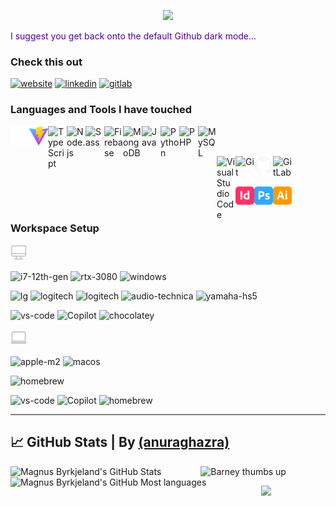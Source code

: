 <!-- Icons for badges: https://simpleicons.org -->
<!-- Programming icons: https://devicon.dev --> 

[ntnuwebsite]: https://folk.ntnu.no/magnueb/
[website]: https://sleipner01.github.io/
[gitlab]: https://gitlab.stud.idi.ntnu.no/magnueb
[twitter]: https://twitter.com/byrkjiz
[youtube]: https://youtube.com/channel/UC43Wfzf3sPeFsYSUbYGlO_w
<!-- [instagram]: https://instagram.com/byrkjiz -->
[linkedin]: https://www.linkedin.com/in/magnusbyrkjeland/


<!-- https://github.com/kyechan99/capsule-render#how-to-use -->
<p align="center">
    <img src="https://capsule-render.vercel.app/api?type=venom&height=200&text=Magnus%20Byrkjeland&fontSize=80&color=0:0877cc,40:eb34e8,100:fe428e&stroke=b678c4" />
    <!--<img src="https://capsule-render.vercel.app/api?&type=waving&color=0:0877cc,40:eb34e8,100:fe428e&height=100&section=header" /> -->
</p>



<span style="color:#520099;">I suggest you get back onto the default Github dark mode...</span>



### Check this out
[![website](https://img.shields.io/badge/Website-000000?style=for-the-badge&logo=GoogleChrome&logoColor=white)][website]
[![linkedin](https://img.shields.io/badge/LinkedIn-0A66C2?style=for-the-badge&logo=LinkedIn&logoColor=white)][linkedin]
[![gitlab](https://img.shields.io/badge/GitLab-FC6D26?style=for-the-badge&logo=GitLab&logoColor=white)][gitlab]

<!-- [![NTNU website](https://img.shields.io/badge/NTNU-000000?style=for-the-badge&logo=GoogleChrome&logoColor=white)][ntnuwebsite] -->
<!-- [![twitter](https://img.shields.io/badge/Twitter-1DA1F2?style=for-the-badge&logo=Twitter&logoColor=white)][twitter] -->
<!-- [![instagram](https://img.shields.io/badge/Instagram-E4405F?style=for-the-badge&logo=Instagram&logoColor=white)][instagram] -->
<!-- ![<Badge Name>](https://img.shields.io/badge/<Badge Text>-<Background Color>?style=for-the-badge&logo=<Icon Name>&logoColor=<Logo Color>) -->



<!--
Haha, if you really want to read a long text, here it is!⬇️⬇️⬇️

# <img src="https://media.giphy.com/media/hvRJCLFzcasrR4ia7z/giphy.gif" width="30px"/> I'm Magnus Byrkjeland


:mortar_board: Currently, I'm studying for a bachelor's degree in computer science at the Norwegian University of Science and Technology. 

:nerd_face: I started coding in the second year of high school. We started out with HTML, CSS, PHP and MySQL. I quickly got the hang of it and started some smaller projects on my own. The following year we started learning Javascript. However, some friends and I decided to drop the course and take the exam privately. I eventually became the leader for the "in house revue" at the school, which gave me the opportunity to maintain and create the website for the revue. That was the first finished project I got to publish on the world wide web.

:video_game: I have loved video games since I was 6 years old. My first game was Pokémon Fire Red on Nintendo Game Boy. Minecraft became my childhood. I moved on to FPS games like Counter Strike and Battlefield. Believe it or not, now I'm mostly playing Microsoft Flight Simulator... :small_airplane:

:partly_sunny: Nothing's like some fresh air. I love to :runner:, :skier:, :climbing:... be active!

:hammer_and_wrench: Some people find me quite handy. I like taking care of my stuff. Wether it's the wooden boat, my car, the summer house, but most importantly my setup!

:cocktail: How about taking some fresh fruits, juicing them, add some liquor, shake with ice? Sound lovely? It is! Making cocktails is one of my favorite hobbies. Expensive though... :money_with_wings: Try making a Boston Sour with 2cl of orange juice! :yum:

:airplane: I love travelling the world, experiencing new foods, cultures and meeting people with rich stories to tell.

<br />
-->

<!--
<p align="center">
  <img src="https://capsule-render.vercel.app/api?&type=slice&color=0:0877cc,40:eb34e8,100:fe428e&height=80&section=footer&text=That%20was%20pretty%20much%20all%20about%20me&fontSize=20&fontColor=545454&rotate=5&fontAlignY=-10" />
</p>
-->

### Languages and Tools I have touched
<img align="left" alt="Next" width="30px" src="./media/nextdotjs.svg" />
<img align="left" alt="Vite" width="30px" src="./media/vite.png" />
<img align="left" alt="TypeScript" width="30px" src="https://cdn.jsdelivr.net/gh/devicons/devicon/icons/typescript/typescript-plain.svg" />
<img align="left" alt="Node.js" width="30px" src="https://cdn.jsdelivr.net/gh/devicons/devicon/icons/nodejs/nodejs-original.svg" />
<img align="left" alt="Sass" width="30px" src="https://cdn.jsdelivr.net/gh/devicons/devicon/icons/sass/sass-original.svg" />
<img align="left" alt="Firebase" width="30px" src="https://cdn.jsdelivr.net/gh/devicons/devicon/icons/firebase/firebase-plain.svg" />
<img align="left" alt="MongoDB" width="30px" src="https://cdn.jsdelivr.net/gh/devicons/devicon/icons/mongodb/mongodb-original.svg" />
<img align="left" alt="Java" width="30px" src="https://cdn.jsdelivr.net/gh/devicons/devicon/icons/java/java-original.svg" />
<img align="left" alt="Python" width="30px" src="https://cdn.jsdelivr.net/gh/devicons/devicon/icons/python/python-original.svg" />
<img align="left" alt="PHP" width="30px" src="https://cdn.jsdelivr.net/gh/devicons/devicon/icons/php/php-plain.svg" />
<img align="left" alt="MySQL" width="30px" src="https://cdn.jsdelivr.net/gh/devicons/devicon/icons/mysql/mysql-original-wordmark.svg" />

<br />
<br />
<!-- Need the p-tag to get the images aligned... -->
<p></p>

<img align="left" alt="Visual Studio Code" width="30px" src="https://cdn.jsdelivr.net/gh/devicons/devicon/icons/visualstudio/visualstudio-plain.svg" />
<img align="left" alt="Git" width="30px" src="https://cdn.jsdelivr.net/gh/devicons/devicon/icons/git/git-original.svg" />
<img align="left" alt="GitHub" width="30px" src="./media/github.svg" />
<img align="left" alt="GitLab" width="30px" src="https://cdn.jsdelivr.net/gh/devicons/devicon/icons/gitlab/gitlab-original.svg" />
<!--<img align="left" alt="HTML5" width="26px" src="https://cdn.jsdelivr.net/gh/devicons/devicon/icons/html5/html5-original.svg" />-->
<!--<img align="left" alt="CSS3" width="26px" src="https://cdn.jsdelivr.net/gh/devicons/devicon/icons/css3/css3-original.svg" /> -->
<!-- <img align="left" alt="MongoDB" width="26px" src="https://cdn.jsdelivr.net/gh/devicons/devicon/icons/mongodb/mongodb-original-wordmark.svg" /> -->

<br />
<br />
<!-- Need the p-tag to get the images aligned... -->
<p></p>
<img align="left" alt="GitHub" width="30px" src="./media/adobeindesign.svg" />
<img align="left" alt="GitHub" width="30px" src="./media/adobephotoshop.svg" />
<img align="left" alt="GitHub" width="30px" src="./media/adobeillustrator.svg" />

<br />
<br />




### Workspace Setup

<img alt="Desktop" width="26px" src="media/computer.svg" />  

![i7-12th-gen](https://img.shields.io/badge/Intel-Core_i7_12th-0071C5?style=for-the-badge&logo=intel&logoColor=white)
![rtx-3080](https://img.shields.io/badge/NVIDIA-RTX_3080-76B900?style=for-the-badge&logo=nvidia&logoColor=white)
![windows](https://img.shields.io/badge/Windows_10-0078D6?style=for-the-badge&logo=windows&logoColor=white)

![lg](https://img.shields.io/badge/27GL850_B-A50034?style=for-the-badge&logo=LG&logoColor=white)
![logitech](https://img.shields.io/badge/MX_Keys-00B8FC?style=for-the-badge&logo=Logitech&logoColor=white)
![logitech](https://img.shields.io/badge/MX_Master-00B8FC?style=for-the-badge&logo=Logitech&logoColor=white)
![audio-technica](https://img.shields.io/badge/ATH_M50X-000000?style=for-the-badge&logo=Audio-Technica&logoColor=white)
![yamaha-hs5](https://img.shields.io/badge/HS_5-4B1E78?style=for-the-badge&logo=YamahaCorporation&logoColor=white)

![vs-code](https://img.shields.io/badge/VS_Code-68217a?style=for-the-badge&logo=Visual-Studio-Code&logoColor=white)
![Copilot](https://img.shields.io/badge/Copilot-181717?style=for-the-badge&logo=Github&logoColor=white)
![chocolatey](https://img.shields.io/badge/Chocolatey-80B5E3?style=for-the-badge&logo=Chocolatey&logoColor=white)



<img alt="Laptop" width="26px" src="media/laptop.svg" />  

![apple-m2](https://img.shields.io/badge/Apple_M2-000000?style=for-the-badge&logo=Apple&logoColor=white)
![macos](https://img.shields.io/badge/Sonoma-000000?style=for-the-badge&logo=macOS&logoColor=white)

![homebrew](https://img.shields.io/badge/WH1000XM4-000000?style=for-the-badge&logo=Sony&logoColor=white)

![vs-code](https://img.shields.io/badge/VS_Code-68217a?style=for-the-badge&logo=Visual-Studio-Code&logoColor=white)
![Copilot](https://img.shields.io/badge/Copilot-181717?style=for-the-badge&logo=Github&logoColor=white)
![homebrew](https://img.shields.io/badge/Homebrew-FBB040?style=for-the-badge&logo=Homebrew&logoColor=white)




---




<!-- https://github.com/anuraghazra/github-readme-stats -->
## :chart_with_upwards_trend: GitHub Stats | By <a href="https://github.com/anuraghazra/github-readme-stats">(anuraghazra)</a>

<div align="center">
  <a href="https://github.com/anuraghazra/github-readme-stats">
      <img align="left" alt="Magnus Byrkjeland's GitHub Stats" src="https://github-readme-stats-sleipner01.vercel.app/api?username=sleipner01&repo=github-readme-stats&count_private=true&show_icons=true&hide_border=true&theme=github_dark&title_color=fe428e&icon_color=fe428e" />
  </a>
  <a href="https://github.com/anuraghazra/convoychat">
      <img align="left" alt="Magnus Byrkjeland's GitHub Most languages" src="https://github-readme-stats-sleipner01.vercel.app/api/top-langs/?username=sleipner01&repo=convoychat&show_icons=true&hide_border=true&theme=github_dark&title_color=fe428e&hide=makefile,less,css,html,tsql" />
  </a>
 </div>

<p align="center">
<img alt="Barney thumbs up" width="500px" src="https://media.giphy.com/media/3WY8qMF9l3ldK/giphy.gif" />
</p>



<p align="center">
  <img src="https://capsule-render.vercel.app/api?&type=waving&reversal=true&color=0:0877cc,40:eb34e8,100:fe428e&height=100&section=footer" />
</p>
